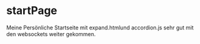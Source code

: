 # startPage
Meine Persönliche Startseite
mit expand.htmlund accordion.js sehr gut mit den websockets weiter gekommen.

